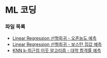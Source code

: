 # ML 코딩

### 파일 목록
- [Linear Regression 선형회귀 - 오존농도 예측](./LinearRegression_1(air_data).ipynb)  
- [Linear Regression 선형회귀 - 보스턴 집값 예측](./LinearRegression_2(boston_data).ipynb)  
- [KNN k-최근접 이웃 알고리즘 - 대학 합격률 예측](./KNN_1(college_pass).ipynb)  
  
